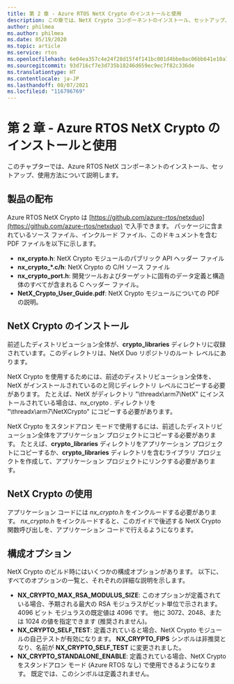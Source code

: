 ```yaml
---
title: 第 2 章 - Azure RTOS NetX Crypto のインストールと使用
description: この章では、NetX Crypto コンポーネントのインストール、セットアップ、使用に関連するさまざまな問題について説明します。
author: philmea
ms.author: philmea
ms.date: 05/19/2020
ms.topic: article
ms.service: rtos
ms.openlocfilehash: 6e04ea357c4e24f28d15f4f141bc001d4bbe8ac06bb641e10a7bd81653e60fda
ms.sourcegitcommit: 93d716cf7e3d735b18246d659ec9ec7f82c336de
ms.translationtype: HT
ms.contentlocale: ja-JP
ms.lasthandoff: 08/07/2021
ms.locfileid: "116796769"
---
```

# <a name="chapter-2---installation-and-use-of-azure-rtos-netx-crypto"></a>第 2 章 - Azure RTOS NetX Crypto のインストールと使用

このチャプターでは、Azure RTOS NetX コンポーネントのインストール、セットアップ、使用方法について説明します。

## <a name="product-distribution"></a>製品の配布

Azure RTOS NetX Crypto は [https://github.com/azure-rtos/netxduo](https://github.com/azure-rtos/netxduo) で入手できます。 パッケージに含まれているソース ファイル、インクルード ファイル、このドキュメントを含む PDF ファイルを以下に示します。

- **nx_crypto.h**: NetX Crypto モジュールのパブリック API ヘッダー ファイル
- **nx_crypto_*.c/h**: NetX Crypto の C/H ソース ファイル
- **nx_crypto_port.h**: 開発ツールおよびターゲットに固有のデータ定義と構造体のすべてが含まれる C ヘッダー ファイル。
- **NetX_Crypto_User_Guide.pdf**: NetX Crypto モジュールについての PDF の説明。

## <a name="netx-crypto-installation"></a>NetX Crypto のインストール

前述したディストリビューション全体が、**crypto_libraries** ディレクトリに収録されています。このディレクトリは、NetX Duo リポジトリのルート レベルにあります。

NetX Crypto を使用するためには、前述のディストリビューション全体を、NetX がインストールされているのと同じディレクトリ レベルにコピーする必要があります。 たとえば、NetX がディレクトリ "\threadx\arm7\NetX" にインストールされている場合は、nx_crypto *.* ディレクトリを "\threadx\arm7\NetXCrypto" にコピーする必要があります。

NetX Crypto をスタンドアロン モードで使用するには、前述したディストリビューション全体をアプリケーション プロジェクトにコピーする必要があります。 たとえば、**crypto_libraries** ディレクトリをアプリケーション プロジェクトにコピーするか、**crypto_libraries** ディレクトリを含むライブラリ プロジェクトを作成して、アプリケーション プロジェクトにリンクする必要があります。 

## <a name="using-netx-crypto"></a>NetX Crypto の使用

アプリケーション コードには *nx_crypto.h* をインクルードする必要があります。  *nx_crypto.h* をインクルードすると、このガイドで後述する NetX Crypto 関数呼び出しを、アプリケーション コードで行えるようになります。

## <a name="configuration-options"></a>構成オプション

NetX Crypto のビルド時にはいくつかの構成オプションがあります。 以下に、すべてのオプションの一覧と、それぞれの詳細な説明を示します。

- **NX_CRYPTO_MAX_RSA_MODULUS_SIZE**: このオプションが定義されている場合、予期される最大の RSA モジュラスがビット単位で示されます。 4096 ビット モジュラスの既定値は 4096 です。 他に 3072、2048、または 1024 の値を指定できます (推奨されません)。
- **NX_CRYPTO_SELF_TEST**: 定義されていると場合、NetX Crypto モジュールの自己テストが有効になります。 **NX_CRYPTO_FIPS** シンボルは非推奨となり、名前が **NX_CRYPTO_SELF_TEST** に変更されました。
- **NX_CRYPTO_STANDALONE_ENABLE**: 定義されている場合、NetX Crypto をスタンドアロン モード (Azure RTOS なし) で使用できるようになります。 既定では、このシンボルは定義されません。
